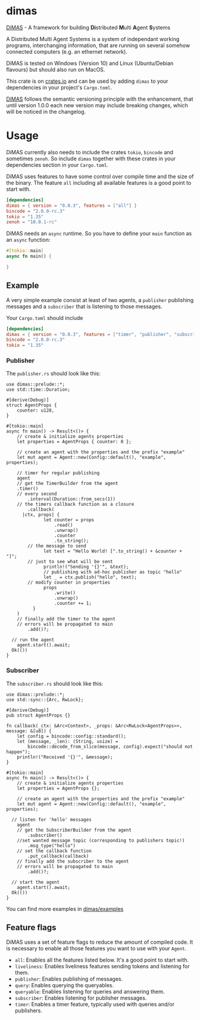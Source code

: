 # dimas

[DiMAS](https://github.com/dimas-fw/dimas/dimas) - A framework for building **Di**stributed **M**ulti **A**gent **S**ystems

A Distributed Multi Agent Systems is a system of independant working programs, interchanging information,
that are running on several somehow connected computers (e.g. an ethernet network).

DiMAS is tested on Windows (Version 10) and Linux (Ubuntu/Debian flavours) but should also run on MacOS.

This crate is on [crates.io](https://crates.io/crates/dimas) and can be
used by adding `dimas` to your dependencies in your project's `Cargo.toml`.

[DiMAS](https://github.com/dimas-fw/dimas/tree/main/dimas) follows the semantic versioning principle with the enhancement, that until version 1.0.0
each new version may include breaking changes, which will be noticed in the changelog.

# Usage

DiMAS currently also needs to include the crates `tokio`, `bincode` and sometimes `zenoh`.
So include `dimas` together with these crates in your dependencies section in your `Cargo.toml`.

DiMAS uses features to have some control over compile time and the size of the binary. 
The feature `all` including all available features is a good point to start with.

```toml
[dependencies]
dimas = { version = "0.0.3", features = ["all"] }
bincode = "2.0.0-rc.3"
tokio = "1.35"
zenoh = "10.0.1-rc"
```

DiMAS needs an `async` runtime. So you have to define your `main` function as an `async` function:

```rust
#[tokio::main]
async fn main() {

}
```

## Example

A very simple example consist at least of two agents, a `publisher` publishing messages 
and a `subscriber` that is listening to those messages.

Your `Cargo.toml` should include

```toml
[dependencies]
dimas = { version = "0.0.3", features = ["timer", "publisher", "subscriber"] }
bincode = "2.0.0-rc.3"
tokio = "1.35"
```

### Publisher

The `publisher.rs` should look like this:

```rust,no_run
use dimas::prelude::*;
use std::time::Duration;

#[derive(Debug)]
struct AgentProps {
	counter: u128,
}

#[tokio::main]
async fn main() -> Result<()> {
	// create & initialize agents properties
	let properties = AgentProps { counter: 0 };

	// create an agent with the properties and the prefix "example"
	let mut agent = Agent::new(Config::default(), "example", properties);

	// timer for regular publishing
	agent
    // get the TimerBuilder from the agent
    .timer()
    // every second
		.interval(Duration::from_secs(1))
    // the timers callback function as a closure
		.callback(
      |ctx, props| {
			  let counter = props
				  .read()
				  .unwrap()
				  .counter
				  .to_string();
        // the message to send
			  let text = "Hello World! [".to_string() + &counter + "]";
        // just to see what will be sent
			  println!("Sending '{}'", &text);
			  // publishing with ad-hoc publisher as topic "hello"
			  let _ = ctx.publish("hello", text);
        // modify counter in properties
			  props
				  .write()
				  .unwrap()
				  .counter += 1;
		  }
    )
    // finally add the timer to the agent
    // errors will be propagated to main
		.add()?;

  // run the agent
	agent.start().await;
  Ok(())
}
```

### Subscriber

The `subscriber.rs` should look like this:

```rust,no_run
use dimas::prelude::*;
use std::sync::{Arc, RwLock};

#[derive(Debug)]
pub struct AgentProps {}

fn callback(_ctx: &Arc<Context>, _props: &Arc<RwLock<AgentProps>>, message: &[u8]) {
	let config = bincode::config::standard();
	let (message, _len): (String, usize) =
		bincode::decode_from_slice(message, config).expect("should not happen");
	println!("Received '{}'", &message);
}

#[tokio::main]
async fn main() -> Result<()> {
	// create & initialize agents properties
	let properties = AgentProps {};

	// create an agent with the properties and the prefix "example"
	let mut agent = Agent::new(Config::default(), "example", properties);

  // listen for 'hello' messages
	agent
    // get the SubscriberBuilder from the agent
		.subscriber()
    //set wanted message topic (corresponding to publishers topic!)
		.msg_type("hello")
    // set the callback function
		.put_callback(callback)
    // finally add the subscriber to the agent
    // errors will be propagated to main
		.add()?;

  // start the agent
	agent.start().await;
  Ok(())
}
```

You can find more examples in [dimas/examples](https://github.com/dimas-fw/dimas/blob/main/examples/README.md)

## Feature flags

DiMAS uses a set of feature flags to reduce the amount of compiled code. 
It is necessary to enable all those features you want to use with your `Agent`.

- `all`: Enables all the features listed below. It's a good point to start with.
- `liveliness`: Enables liveliness features sending tokens and listening for them.
- `publisher`: Enables publishing of messages.
- `query`: Enables querying the queryables.
- `queryable`: Enables listening for queries and answering them.
- `subscriber`: Enables listening for publisher messages.
- `timer`: Enables a timer feature, typically used with queries and/or publishers.
